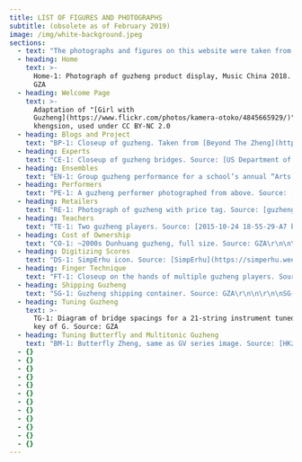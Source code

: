 ```yaml
---
title: LIST OF FIGURES AND PHOTOGRAPHS
subtitle: (obsolete as of February 2019)
image: /img/white-background.jpeg
sections:
  - text: "The photographs and figures on this website were taken from a wide variety of sources. A list of most images organized by their location on this site. Usage in reference to copyright is offered. Read more about Fair Use at the bottom of the Descriptions page. Tables are not listed as those are active data sets that change.\r\n\n\r\n\nOn to the attributions:"
  - heading: Home
    text: >-
      Home-1: Photograph of guzheng product display, Music China 2018. Source:
      GZA
  - heading: Welcome Page
    text: >-
      Adaptation of "[Girl with
      Guzheng](https://www.flickr.com/photos/kamera-otoko/4845665929/)" by
      khengsion, used under CC BY-NC 2.0
  - heading: Blogs and Project
    text: "BP-1: Closeup of guzheng. Taken from [Beyond The Zheng](https://beyondthezheng.wordpress.com/zheng-lessons/). Used with permission.\r\n\n\r\n\nBP-2: Closeup of guqin. Taken from [Guqin Reflections](http://guqinreflections.com/). Used with permission.\r\n\n\r\n\nBP-3: Header image from [Swannjie](https://swannjie.wordpress.com/). Permission pending.\r\n\n\r\n\nBP-4: Tools and guqin in progress. Taken from [Little Old Qin Maker](http://littleoldqinmaker.blogspot.com/2014/10/hollowing-out-top.html). Used with permission.\r\n\n\r\n\nBP-5: Screenshot of [Silkqin.com](http://silkqin.com/). Permission pending."
  - heading: Experts
    text: "CE-1: Closeup of guzheng bridges. Source: [US Department of Agriculture](https://www.flickr.com/photos/usdagov/8883301234/in/photostream/), Public Domain\r\n\n\r\n\nCE-2: Portrait of carol Chang. Source: Carol Chang. Used with permission.\r\n\n\r\n\nCE-3: Portrait of Dr. Mei Han. Source: [Mei Han](http://www.mei-han.com/mhInfo.html). Used with permission."
  - heading: Ensembles
    text: "EN-1: Group guzheng performance for a school’s annual “Arts Fest”, 2013. Source: [ArtsFest_008 by Aesthir](https://www.flickr.com/photos/aesthir/8854625507/), Used under BY NC ND License\r\n\n\r\n\nEN-2: Dynamic map of guzheng ensembles in North America. Source: GZA"
  - heading: Performers
    text: "PE-1: A guzheng performer photographed from above. Source: [US Department of Agriculture](https://www.flickr.com/photos/usdagov/8882697535/in/photostream/), Public Domain\r\n\n\r\n\nPE-2: Portrait of Wu Fei, guzheng performer. Source: Wu Fei. Used with permission.\r\n\n\r\n\nPE-3: Portrait of Yukes, musician. Source: Yukes. Used with permission.\r\n\n\r\n\nPE-4: Portrait of Beibei, guzheng performer. Source: Beibei. Used with permission."
  - heading: Retailers
    text: "RE-1: Photograph of guzheng with price tag. Source: [guzheng by James Creegan](https://www.flickr.com/photos/lostseouls/3464944864/), Used under CC BY 2.0 License\r\n\n\r\n\nRE-2: Dynamic map of guzheng retailers in North America. Source: GZA"
  - heading: Teachers
    text: "TE-1: Two guzheng players. Source: [2015-10-24 18-55-29-A7 by pya](https://www.flickr.com/photos/py/22342110080/), Used under BY NC ND License\r\n\n\r\n\nTE-2: Dynamic map of guzheng teachers with websites in North America. Source: GZA"
  - heading: Cost of Ownership
    text: "CO-1: ~2000s Dunhuang guzheng, full size. Source: GZA\r\n\n\r\n\nCO-2: Plastic guzheng nails. Source: GZA\r\n\n\r\n\nCO-3: Three styles of finger tape. Source: GZA\r\n\n\r\n\nCO-4: Four brands of guzheng string. Source: GZA\r\n\n\r\n\nCO-5: Three different sets of guzheng stands. Source: GZA\r\n\n\r\n\nCO-6: Two different types of tuners. Source: GZA\r\n\n\r\n\nCO-7: A classic guzheng hard case. Source: GZA"
  - heading: Digitizing Scores
    text: "DS-1: SimpErhu icon. Source: [SimpErhu](https://simperhu.weebly.com/). Used under Fair Use.\r\n\n\r\n\nDS-2: Noteability Pro icon. Source: [Noteability Pro](http://debussy.music.ubc.ca/NoteAbility/index.html). Used under Fair Use.\r\n\n\r\n\nDS-3: Unclear music scan. Source: GZA\r\n\n\r\n\nDS-4: Clear music scan. Source: GZA\r\n\n\r\n\nDS-5: Enlargement of DS-3\r\n\n\r\n\nDS-6: Enlargement of DS-4"
  - heading: Finger Technique
    text: "FT-1: Closeup on the hands of multiple guzheng players. Source: \"[Guzheng](https://www.flickr.com/photos/erwin_soo/8693221196/)\" by Erwin Soo, used under CC-BY-2.0.\r\n\n\r\n\nFT-2: Diagram of nails taped to write hand. Source: Guzheng Alive, inspired by photograph from [Lee/Gresham 2002 Volume One](http://www.luxnova.com/lnpwebstore/catalog.php?pcode=LNP-0124)."
  - heading: Shipping Guzheng
    text: "SG-1: Guzheng shipping container. Source: GZA\r\n\n\r\n\nSG-2: Same as CO-7. Guzheng Hard Case. Source: GZA"
  - heading: Tuning Guzheng
    text: >-
      TG-1: Diagram of bridge spacings for a 21-string instrument tuned to the
      key of G. Source: GZA
  - heading: Tuning Butterfly and Multitonic Guzheng
    text: "BM-1: Butterfly Zheng, same as GV series image. Source: [HKzhengart.com](http://www.hkzhengart.com/museum/item/butterflyver1?category_id=16). Used under Fair Use.\r\n\n\r\n\nBM-2: Multitonic Zheng, same as GV series. Source: [stmusic.com.tw](http://www.stmusic.com.tw/proditem/26490-%E5%8F%A4%E7%AE%8F-%E5%A4%9A%E5%BC%A6%E5%88%B6%E7%B4%85%E6%9C%A8%E5%8F). Used under Fair Use.\r\n\n\r\n\nBM-3: Tuning chart for Multitonic zheng. Source:[ stmusic.com.tw](http://www.stmusic.com.tw/proditem/26490-%E5%8F%A4%E7%AE%8F-%E5%A4%9A%E5%BC%A6%E5%88%B6%E7%B4%85%E6%9C%A8%E5%8F). Used under Fair Use."
  - {}
  - {}
  - {}
  - {}
  - {}
  - {}
  - {}
  - {}
  - {}
  - {}
  - {}
  - {}
---
```


